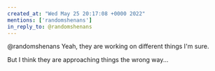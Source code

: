 ```yaml
---
created_at: "Wed May 25 20:17:08 +0000 2022"
mentions: ['randomshenans']
in_reply_to: @randomshenans
---
```


@randomshenans Yeah, they are working on different things I'm sure. 

But I think they are approaching things the wrong way...